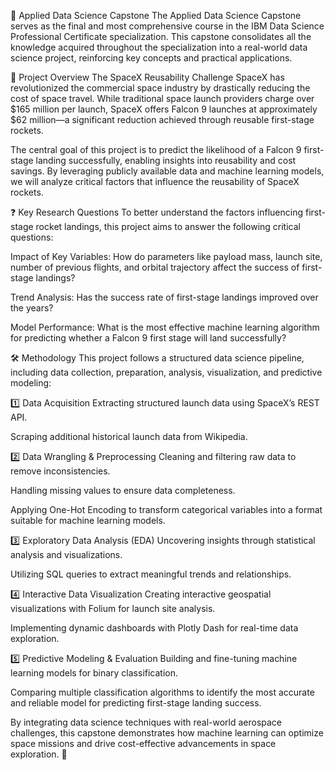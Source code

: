 🚀 Applied Data Science Capstone
The Applied Data Science Capstone serves as the final and most comprehensive course in the IBM Data Science Professional Certificate specialization. This capstone consolidates all the knowledge acquired throughout the specialization into a real-world data science project, reinforcing key concepts and practical applications.

📜 Project Overview
The SpaceX Reusability Challenge
SpaceX has revolutionized the commercial space industry by drastically reducing the cost of space travel. While traditional space launch providers charge over $165 million per launch, SpaceX offers Falcon 9 launches at approximately $62 million—a significant reduction achieved through reusable first-stage rockets.

The central goal of this project is to predict the likelihood of a Falcon 9 first-stage landing successfully, enabling insights into reusability and cost savings. By leveraging publicly available data and machine learning models, we will analyze critical factors that influence the reusability of SpaceX rockets.

❓ Key Research Questions
To better understand the factors influencing first-stage rocket landings, this project aims to answer the following critical questions:

Impact of Key Variables: How do parameters like payload mass, launch site, number of previous flights, and orbital trajectory affect the success of first-stage landings?

Trend Analysis: Has the success rate of first-stage landings improved over the years?

Model Performance: What is the most effective machine learning algorithm for predicting whether a Falcon 9 first stage will land successfully?

🛠️ Methodology
This project follows a structured data science pipeline, including data collection, preparation, analysis, visualization, and predictive modeling:

1️⃣ Data Acquisition
Extracting structured launch data using SpaceX’s REST API.

Scraping additional historical launch data from Wikipedia.

2️⃣ Data Wrangling & Preprocessing
Cleaning and filtering raw data to remove inconsistencies.

Handling missing values to ensure data completeness.

Applying One-Hot Encoding to transform categorical variables into a format suitable for machine learning models.

3️⃣ Exploratory Data Analysis (EDA)
Uncovering insights through statistical analysis and visualizations.

Utilizing SQL queries to extract meaningful trends and relationships.

4️⃣ Interactive Data Visualization
Creating interactive geospatial visualizations with Folium for launch site analysis.

Implementing dynamic dashboards with Plotly Dash for real-time data exploration.

5️⃣ Predictive Modeling & Evaluation
Building and fine-tuning machine learning models for binary classification.

Comparing multiple classification algorithms to identify the most accurate and reliable model for predicting first-stage landing success.

By integrating data science techniques with real-world aerospace challenges, this capstone demonstrates how machine learning can optimize space missions and drive cost-effective advancements in space exploration. 🚀

